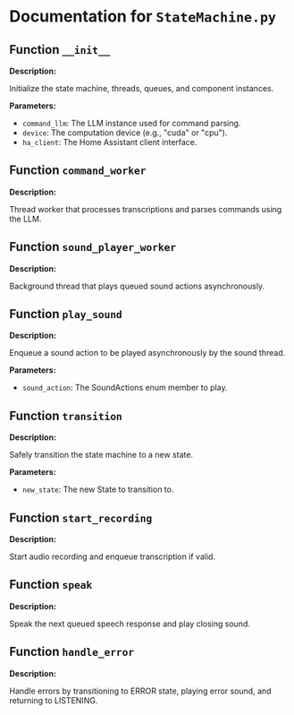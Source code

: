 # Documentation for `StateMachine.py`

## Function `__init__`

**Description:**

Initialize the state machine, threads, queues, and component instances.

**Parameters:**

- `command_llm`: The LLM instance used for command parsing.
- `device`: The computation device (e.g., "cuda" or "cpu").
- `ha_client`: The Home Assistant client interface.

## Function `command_worker`

**Description:**

Thread worker that processes transcriptions and parses commands using the LLM.


## Function `sound_player_worker`

**Description:**

Background thread that plays queued sound actions asynchronously.


## Function `play_sound`

**Description:**

Enqueue a sound action to be played asynchronously by the sound thread.

**Parameters:**

- `sound_action`: The SoundActions enum member to play.

## Function `transition`

**Description:**

Safely transition the state machine to a new state.

**Parameters:**

- `new_state`: The new State to transition to.

## Function `start_recording`

**Description:**

Start audio recording and enqueue transcription if valid.


## Function `speak`

**Description:**

Speak the next queued speech response and play closing sound.


## Function `handle_error`

**Description:**

Handle errors by transitioning to ERROR state, playing error sound, and returning to LISTENING.


